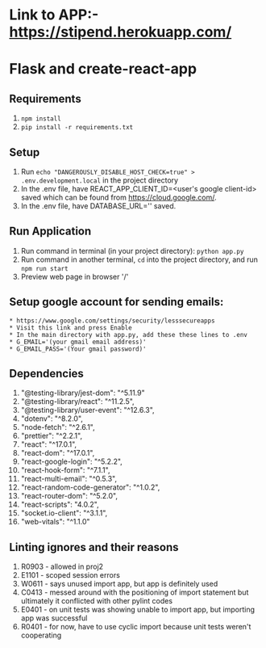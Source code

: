 # Link to APP:- https://stipend.herokuapp.com/

# Flask and create-react-app

## Requirements
1. `npm install`
2. `pip install -r requirements.txt`


## Setup
1. Run `echo "DANGEROUSLY_DISABLE_HOST_CHECK=true" > .env.development.local` in the project directory
2. In the .env file, have REACT_APP_CLIENT_ID=<user's google client-id> saved which can be found from https://cloud.google.com/.
3. In the .env file, have DATABASE_URL='<your heroku config link>' saved.

## Run Application
1. Run command in terminal (in your project directory): `python app.py`
2. Run command in another terminal, `cd` into the project directory, and run `npm run start`
3. Preview web page in browser '/'

## Setup google account for sending emails:
    * https://www.google.com/settings/security/lesssecureapps
    * Visit this link and press Enable
    * In the main directory with app.py, add these these lines to .env
    * G_EMAIL='(your gmail email address)'
    * G_EMAIL_PASS='(Your gmail password)'
 
## Dependencies
1. "@testing-library/jest-dom": "^5.11.9"
2. "@testing-library/react": "^11.2.5",
3. "@testing-library/user-event": "^12.6.3",
4. "dotenv": "^8.2.0",
5. "node-fetch": "^2.6.1",
6. "prettier": "^2.2.1",
7. "react": "^17.0.1",
8. "react-dom": "^17.0.1",
9. "react-google-login": "^5.2.2",
10. "react-hook-form": "^7.1.1",
11. "react-multi-email": "^0.5.3",
12. "react-random-code-generator": "^1.0.2",
13. "react-router-dom": "^5.2.0",
14. "react-scripts": "4.0.2",
15. "socket.io-client": "^3.1.1",
16.  "web-vitals": "^1.1.0"

## Linting ignores and their reasons
1. R0903 - allowed in proj2
2. E1101 - scoped session errors
3. W0611 - says unused import app, but app is definitely used
4. C0413 - messed around with the positioning of import statement but ultimately it conflicted with other pylint codes
5. E0401 - on unit tests was showing unable to import app, but importing app was successful
6. R0401 - for now, have to use cyclic import because unit tests weren't cooperating
